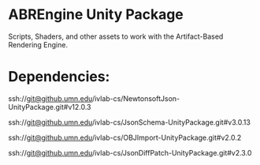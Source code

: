 # ABREngine Unity Package

Scripts, Shaders, and other assets to work with the Artifact-Based Rendering Engine.


# Dependencies:
ssh://git@github.umn.edu/ivlab-cs/NewtonsoftJson-UnityPackage.git#v12.0.3

ssh://git@github.umn.edu/ivlab-cs/JsonSchema-UnityPackage.git#v3.0.13

ssh://git@github.umn.edu/ivlab-cs/OBJImport-UnityPackage.git#v2.0.2

ssh://git@github.umn.edu/ivlab-cs/JsonDiffPatch-UnityPackage.git#v2.3.0

